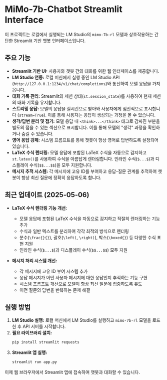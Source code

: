 # MiMo-7b-Chatbot Streamlit Interface

이 프로젝트는 로컬에서 실행되는 LM Studio의 `mimo-7b-rl` 모델과 상호작용하는 간단한 Streamlit 기반 챗봇 인터페이스입니다.

## 주요 기능

*   **Streamlit 기반 UI:** 사용자와 챗봇 간의 대화를 위한 웹 인터페이스를 제공합니다.
*   **LM Studio 연동:** 로컬 머신에서 실행 중인 LM Studio API (`http://127.0.0.1:1234/v1/chat/completions`)와 통신하여 모델 응답을 가져옵니다.
*   **대화 기록 관리:** Streamlit의 세션 상태(`st.session_state`)를 사용하여 현재 세션의 대화 기록을 유지합니다.
*   **스트리밍 응답:** 모델의 응답을 실시간으로 받아와 사용자에게 점진적으로 표시합니다 (`stream=True`). 이를 통해 사용자는 응답이 생성되는 과정을 볼 수 있습니다.
*   **생각/답변 분리 및 접기:** 모델 응답 내 `<think>...</think>` 태그로 감싸진 부분을 별도의 접을 수 있는 섹션으로 표시합니다. 이를 통해 모델의 "생각" 과정을 확인하거나 숨길 수 있습니다.
*   **영어 응답 강제:** 시스템 프롬프트를 통해 챗봇이 항상 영어로 답변하도록 설정되어 있습니다.
*   **LaTeX 수식 렌더링:** 모델 응답에 포함된 LaTeX 수식을 자동으로 감지하고 `st.latex()`를 사용하여 수식을 아름답게 렌더링합니다. 인라인 수식(`$...$`)과 디스플레이 수식(`$$...$$`)을 모두 지원합니다.
*   **메시지 추적 시스템:** 각 메시지에 고유 ID를 부여하고 응답-질문 관계를 추적하여 챗봇이 항상 최신 질문에 정확히 응답하도록 합니다.

## 최근 업데이트 (2025-05-06)

* **LaTeX 수식 렌더링 기능 개선:** 
  * 모델 응답에 포함된 LaTeX 수식을 자동으로 감지하고 적절히 렌더링하는 기능 추가
  * 수식과 일반 텍스트를 분리하여 각각 최적의 방식으로 렌더링
  * 분수(`\frac{}{}`), 괄호(`\left(`, `\right)`), 박스(`\boxed{}`) 등 다양한 수식 표현 지원
  * 인라인 수식(`$...$`)과 디스플레이 수식(`$$...$$`) 모두 지원

* **메시지 처리 시스템 개선:**
  * 각 메시지에 고유 ID 부여 시스템 추가
  * 응답 메시지가 어떤 사용자 메시지에 대한 응답인지 추적하는 기능 구현
  * 시스템 프롬프트 개선으로 모델이 항상 최신 질문에 집중하도록 유도
  * 이전 질문의 답변을 반복하는 문제 해결

## 실행 방법

1.  **LM Studio 실행:** 로컬 머신에서 LM Studio를 실행하고 `mimo-7b-rl` 모델을 로드한 후 API 서버를 시작합니다.
2.  **필요 라이브러리 설치:**
    ```bash
    pip install streamlit requests
    ```
3.  **Streamlit 앱 실행:**
    ```bash
    streamlit run app.py
    ```

이제 웹 브라우저에서 Streamlit 앱에 접속하여 챗봇과 대화할 수 있습니다.
